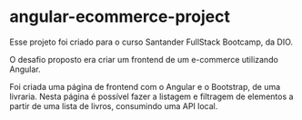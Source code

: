 # angular-ecommerce-project

Esse projeto foi criado para o curso Santander FullStack Bootcamp, da DIO.

O desafio proposto era criar um frontend de um e-commerce utilizando Angular.

Foi criada uma página de frontend com o Angular e o Bootstrap, de uma livraria. Nesta página é possível 
fazer a listagem e filtragem de elementos a partir de uma lista de livros, consumindo uma API local.

